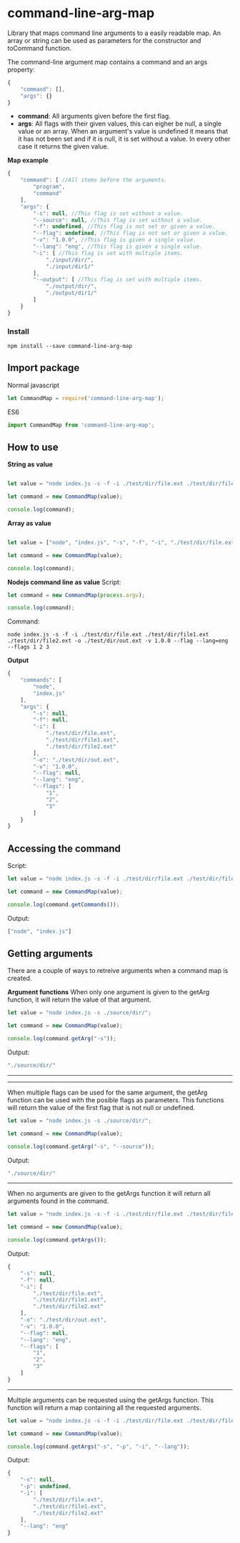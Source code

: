 # command-line-arg-map
Library that maps command line arguments to a easily readable map.
An array or string can be used as parameters for the constructor and toCommand function.

The command-line argument map contains a command and an args property:
```javascript
{
    "command": [],
    "args": {}
}
```
- **command**: All arguments given before the first flag.
- **args**: All flags with their given values, this can eigher be null, a single value or an array. When an argument's value is undefined it means that it has not been set and if it is null, it is set without a value. In every other case it returns the given value.

**Map example**
```javascript
{
    "command": [ //All items before the arguments.
        "program",
        "command"
    ],
    "args": {
        "-s": null, //This flag is set without a value.
        "--source": null, //This flag is set without a value.
        "-f": undefined, //This flag is not set or given a value.
        "--flag": undefined, //This flag is not set or given a value.
        "-v": "1.0.0", //This flag is given a single value.
        "--lang": "eng", //This flag is given a single value.
        "-i": [ //This flag is set with multiple items.
            "./input/dir/",
            "./input/dir1/"
        ],
        "--output": [ //This flag is set with multiple items.
            "./output/dir/",
            "./output/dir1/"
        ]
    }
}
```

### Install
```
npm install --save command-line-arg-map
```

## Import package
Normal javascript
```javascript
let CommandMap = require('command-line-arg-map');
```

ES6
```javascript
import CommandMap from 'command-line-arg-map';
```

## How to use

**String as value**
```javascript

let value = "node index.js -s -f -i ./test/dir/file.ext ./test/dir/file1.ext ./test/dir/file2.ext -o ./test/dir/out.ext -v 1.0.0 --flag --lang=eng --flags 1 2 3";

let command = new CommandMap(value);

console.log(command);
```

**Array as value**
```javascript

let value = ["node", "index.js", "-s", "-f", "-i", "./test/dir/file.ext", "./test/dir/file1.ext", "./test/dir/file2.ext", "-o", "./test/dir/out.ext", "-v", "1.0.0", "--flag", "--lang=eng", "--flags", "1", "2", "3"];

let command = new CommandMap(value);

console.log(command);
```

**Nodejs command line as value**
Script:
```javascript
let command = new CommandMap(process.argv);

console.log(command);
```
Command:
```
node index.js -s -f -i ./test/dir/file.ext ./test/dir/file1.ext ./test/dir/file2.ext -o ./test/dir/out.ext -v 1.0.0 --flag --lang=eng --flags 1 2 3
```

**Output**
```javascript
{
    "commands": [
        "node",
        "index.js"
    ],
    "args": {
        "-s": null,
        "-f": null,
        "-i": [
            "./test/dir/file.ext",
            "./test/dir/file1.ext",
            "./test/dir/file2.ext"
        ],
        "-o": "./test/dir/out.ext",
        "-v": "1.0.0",
        "--flag": null,
        "--lang": "eng",
        "--flags": [ 
            "1",
            "2",
            "3"
        ]
    }
}
```

## Accessing the command
Script:
```javascript
let value = "node index.js -s -f -i ./test/dir/file.ext ./test/dir/file1.ext ./test/dir/file2.ext -o ./test/dir/out.ext -v 1.0.0 --flag --lang=eng --flags 1 2 3";

let command = new CommandMap(value);

console.log(command.getCommands());
```
Output:
```javascript
["node", "index.js"]
```

## Getting arguments

There are a couple of ways to retreive arguments when a command map is created.

**Argument functions**
When only one argument is given to the getArg function, it will return the value of that argument.
```javascript
let value = "node index.js -s ./source/dir/";

let command = new CommandMap(value);

console.log(command.getArg("-s"));
```
Output:
```javascript
"./source/dir/"
```
-----------
-----------
When multiple flags can be used for the same argument, the getArg function can be used with the posible flags as parameters. This functions will return the value of the first flag that is not null or undefined.
```javascript
let value = "node index.js -s ./source/dir/";

let command = new CommandMap(value);

console.log(command.getArg("-s", "--source"));
```
Output:
```javascript
"./source/dir/"
```
-----------
When no arguments are given to the getArgs function it will return all arguments found in the command.
```javascript
let value = "node index.js -s -f -i ./test/dir/file.ext ./test/dir/file1.ext ./test/dir/file2.ext -o ./test/dir/out.ext -v 1.0.0 --flag --lang=eng --flags 1 2 3";

let command = new CommandMap(value);

console.log(command.getArgs());
```
Output:
```javascript
{
    "-s": null,
    "-f": null,
    "-i": [
        "./test/dir/file.ext",
        "./test/dir/file1.ext",
        "./test/dir/file2.ext"
    ],
    "-o": "./test/dir/out.ext",
    "-v": "1.0.0",
    "--flag": null,
    "--lang": "eng",
    "--flags": [ 
        "1",
        "2",
        "3"
    ]
}
```
-----------
Multiple arguments can be requested using the getArgs function. This function will return a map containing all the requested arguments.
```javascript
let value = "node index.js -s -f -i ./test/dir/file.ext ./test/dir/file1.ext ./test/dir/file2.ext -o ./test/dir/out.ext -v 1.0.0 --flag --lang=eng --flags 1 2 3";

let command = new CommandMap(value);

console.log(command.getArgs("-s", "-p", "-i", "--lang"));
```
Output:
```javascript
{
    "-s": null,
    "-p": undefined,
    "-i": [
        "./test/dir/file.ext",
        "./test/dir/file1.ext",
        "./test/dir/file2.ext"
    ],
    "--lang": "eng"
}
```